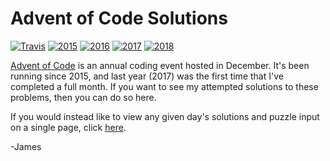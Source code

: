 # Advent of Code Solutions
[![Travis](https://img.shields.io/travis/JamesMCo/Advent-Of-Code/master.svg)](https://travis-ci.org/JamesMCo/Advent-Of-Code) [![2015](https://img.shields.io/badge/2015-19.5/25-orange.svg)](https://mrjamesco.uk/Advent-Of-Code#2015) [![2016](https://img.shields.io/badge/2016-15/25-orange.svg)](https://mrjamesco.uk/Advent-Of-Code#2016) [![2017](https://img.shields.io/badge/2017-25/25-brightgreen.svg)](https://mrjamesco.uk/Advent-Of-Code#2017) [![2018](https://img.shields.io/badge/2018-1/25-orange.svg)](https://mrjamesco.uk/Advent-Of-Code#2018)

[Advent of Code](http://adventofcode.com) is an annual coding event hosted in December. It's been running since 2015, and last year (2017) was the first time that I've completed a full month. If you want to see my attempted solutions to these problems, then you can do so here.

If you would instead like to view any given day's solutions and puzzle input on a single page, click [here](https://mrjamesco.uk/Advent-Of-Code).

-James
